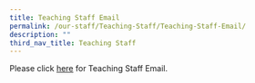 ```yaml
---
title: Teaching Staff Email
permalink: /our-staff/Teaching-Staff/Teaching-Staff-Email/
description: ""
third_nav_title: Teaching Staff
---
```

Please click [here](/files/Teaching%20Staff%20Email/2021-Staff-Email_FTship_220121.pdf) for Teaching Staff Email.